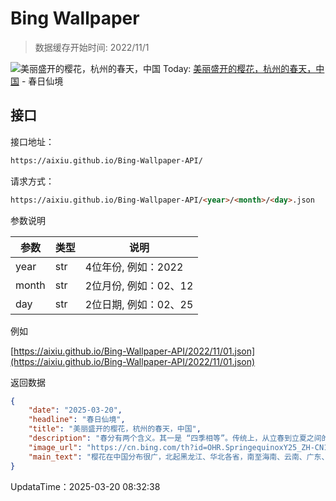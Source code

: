 # Bing Wallpaper

> 数据缓存开始时间: 2022/11/1

![美丽盛开的樱花，杭州的春天，中国](https://cn.bing.com/th?id=OHR.SpringequinoxY25_ZH-CN1635828827_1920x1080.webp)
Today: [美丽盛开的樱花，杭州的春天，中国](https://cn.bing.com/th?id=OHR.SpringequinoxY25_ZH-CN1635828827_1920x1080.webp) - 春日仙境

## 接口

接口地址：

```html
https://aixiu.github.io/Bing-Wallpaper-API/
```

请求方式：

```html
https://aixiu.github.io/Bing-Wallpaper-API/<year>/<month>/<day>.json
```

参数说明

| 参数 | 类型 | 说明 |
| - | - | - |
| year | str | 4位年份, 例如：2022 |
| month | str | 2位月份, 例如：02、12 |
| day | str | 2位日期, 例如：02、25 |

例如

[https://aixiu.github.io/Bing-Wallpaper-API/2022/11/01.json](https://aixiu.github.io/Bing-Wallpaper-API/2022/11/01.json)

返回数据

```json
{
    "date": "2025-03-20",
    "headline": "春日仙境",
    "title": "美丽盛开的樱花，杭州的春天，中国",
    "description": "春分有两个含义。其一是 “四季相等”。传统上，从立春到立夏之间的这段时间被称为春季，春分点位于两个节气之间，平分了春季。春分的另一个含义是 “昼夜相等”。春分时节，太阳直射赤道，昼夜等长，各为 12 小时。春分过后，除青藏高原、东北、西北和华北北部地区外，全中国进入明媚的春天。",
    "image_url": "https://cn.bing.com/th?id=OHR.SpringequinoxY25_ZH-CN1635828827_1920x1080.webp",
    "main_text": "樱花在中国分布很广，北起黑龙江、华北各省，南至海南、云南、广东、广西，西到青海、甘肃、新疆。"
}
```

UpdataTime：2025-03-20 08:32:38
